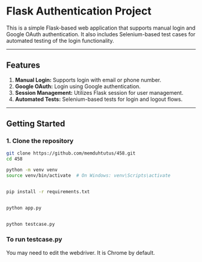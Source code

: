 # Flask Authentication Project

This is a simple Flask-based web application that supports manual login and Google OAuth authentication. It also includes Selenium-based test cases for automated testing of the login functionality.

---

## Features

1. **Manual Login:** Supports login with email or phone number.
2. **Google OAuth:** Login using Google authentication.
3. **Session Management:** Utilizes Flask session for user management.
4. **Automated Tests:** Selenium-based tests for login and logout flows.

---

## Getting Started

### 1. Clone the repository

```bash
git clone https://github.com/memduhtutus/458.git
cd 458

python -m venv venv
source venv/bin/activate  # On Windows: venv\Scripts\activate


pip install -r requirements.txt


python app.py


python testcase.py
```

### To run testcase.py

You may need to edit the webdriver. It is Chrome by default.
